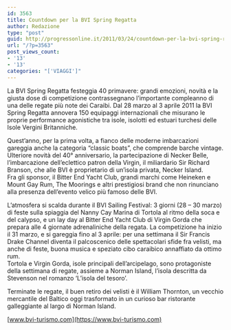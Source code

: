 ```yaml
---
id: 3563
title: Countdown per la BVI Spring Regatta
author: Redazione
type: "post"
guid: http://progressonline.it/2011/03/24/countdown-per-la-bvi-spring-regatta/
url: "/?p=3563"
post_views_count:
- '13'
- '13'
categories: "['VIAGGI']"
---
```


La BVI Spring Regatta festeggia 40 primavere: grandi emozioni, novità e la giusta dose di competizione contrassegnano l’importante compleanno di una delle regate più note dei Caraibi. Dal 28 marzo al 3 aprile 2011 la BVI Spring Regatta annovera 150 equipaggi internazionali che misurano le proprie performance agonistiche tra isole, isolotti ed estuari turchesi delle Isole Vergini Britanniche.

Quest’anno, per la prima volta, a fianco delle moderne imbarcazioni gareggia anche la categoria “classic boats”, che comprende barche vintage. Ulteriore novità del 40° anniversario, la partecipazione di Necker Belle, l’imbarcazione dell’eclettico patron della Virgin, il miliardario Sir Richard Branson, che alle BVI è proprietario di un’isola privata, Necker Island.   
Fra gli sponsor, il Bitter End Yacht Club, grandi marchi come Heineken e Mount Gay Rum, The Moorings e altri prestigiosi brand che non rinunciano alla presenza dell’evento velico più famoso delle BVI.

L’atmosfera si scalda durante il BVI Sailing Festival: 3 giorni (28 – 30 marzo) di feste sulla spiaggia del Nanny Cay Marina di Tortola al ritmo della soca e del calypso, e un lay day al Bitter End Yacht Club di Virgin Gorda che prepara alle 4 giornate adrenaliniche della regata. La competizione ha inizio il 31 marzo, e si gareggia fino al 3 aprile: per una settimana il Sir Francis Drake Channel diventa il palcoscenico delle spettacolari sfide fra velisti, ma anche di feste, buona musica e speziato cibo caraibico annaffiato da ottimo rum.   
Tortola e Virgin Gorda, isole principali dell’arcipelago, sono protagoniste della settimana di regate, assieme a Norman Island, l’isola descritta da Stevenson nel romanzo ‘L’isola del tesoro’.

Terminate le regate, il buen retiro dei velisti è il William Thornton, un vecchio mercantile del Baltico oggi trasformato in un curioso bar ristorante galleggiante al largo di Norman Island.   
   
   
[www.bvi-turismo.com](https://www.bvi-turismo.com)